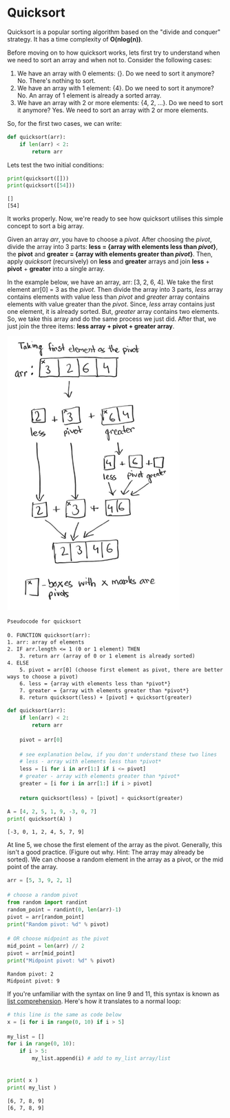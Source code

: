 # Quicksort

Quicksort is a popular sorting algorithm based on the "divide and conquer" strategy. It has a time complexity of **O(nlog(n))**.

Before moving on to how quicksort works, lets first try to understand when we need to sort an array and when not to. Consider the following cases:

1. We have an array with 0 elements: {}. Do we need to sort it anymore? No. There's nothing to sort.
2. We have an array with 1 element: {4}. Do we need to sort it anymore? No. An array of 1 element is already a sorted array.
3. We have an array with 2 or more elements: {4, 2, ...}. Do we need to sort it anymore? Yes. We need to sort an array with 2 or more elements.

So, for the first two cases, we can write:

```python
def quicksort(arr):
    if len(arr) < 2:
        return arr
```

Lets test the two initial conditions:

```python
print(quicksort([]))
print(quicksort([54]))
```

    []
    [54]

It works properly. Now, we're ready to see how quicksort utilises this simple concept to sort a big array.

Given an array *arr*, you have to choose a *pivot*. After choosing the *pivot*, divide the array into 3 parts: **less = {array with elements less than *pivot*}**, the **pivot** and **greater = {array with elements greater than *pivot*}**. Then, apply *quicksort* (recursively) on **less** and **greater** arrays and join **less** + **pivot** + **greater** into a single array.

In the example below, we have an array, arr: [3, 2, 6, 4]. We take the first element arr[0] = 3 as the *pivot*. Then divide the array into 3 parts, *less* array contains elements with value less than *pivot* and *greater* array contains elements with value greater than the *pivot*. Since, *less* array contains just one element, it is already sorted. But, *greater* array contains two elements. So, we take this array and do the same process we just did. After that, we just join the three items: **less array + pivot + greater array**.

<img src="../../media/quicksort.jpg" width="400px" alt="Quicksort demo">

    Pseudocode for quicksort

    0. FUNCTION quicksort(arr):
    1. arr: array of elements
    2. IF arr.length <= 1 (0 or 1 element) THEN
        3. return arr (array of 0 or 1 element is already sorted)
    4. ELSE
        5. pivot = arr[0] (choose first element as pivot, there are better ways to choose a pivot)
        6. less = {array with elements less than *pivot*}
        7. greater = {array with elements greater than *pivot*}
        8. return quicksort(less) + [pivot] + quicksort(greater)

```python
def quicksort(arr):
    if len(arr) < 2:
        return arr

    pivot = arr[0]

    # see explanation below, if you don't understand these two lines
    # less - array with elements less than *pivot*
    less = [i for i in arr[1:] if i <= pivot] 
    # greater - array with elements greater than *pivot*
    greater = [i for i in arr[1:] if i > pivot]

    return quicksort(less) + [pivot] + quicksort(greater)
```

```python
A = [4, 2, 5, 1, 9, -3, 0, 7]
print( quicksort(A) )
```

    [-3, 0, 1, 2, 4, 5, 7, 9]

At line 5, we chose the first element of the array as the pivot. Generally, this isn't a good practice. (Figure out why. Hint: The array may already be sorted). We can choose a random element in the array as a pivot, or the mid point of the array.

```python
arr = [5, 3, 9, 2, 1]

# choose a random pivot
from random import randint
random_point = randint(0, len(arr)-1)
pivot = arr[random_point]
print("Random pivot: %d" % pivot)

# OR choose midpoint as the pivot
mid_point = len(arr) // 2
pivot = arr[mid_point]
print("Midpoint pivot: %d" % pivot)
```

    Random pivot: 2
    Midpoint pivot: 9

If you're unfamiliar with the syntax on line 9 and 11, this syntax is known as [list comprehension](http://www.secnetix.de/olli/Python/list_comprehensions.hawk). Here's how it translates to a normal loop:

```python
# this line is the same as code below
x = [i for i in range(0, 10) if i > 5]

my_list = []
for i in range(0, 10):
    if i > 5:
        my_list.append(i) # add to my_list array/list


print( x )
print( my_list )
```

    [6, 7, 8, 9]
    [6, 7, 8, 9]
